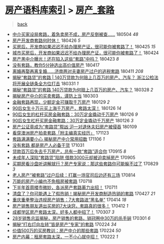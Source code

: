 [房产语料库索引](../../README.md)  > [房产_套路](房产_套路.md)
====
> [back](../README.md)

- [中介买家设局套路，着急卖房不成，房产反倒被查……](http://jkwz.applinzi.com/ittc/7099203179302618119.html#%E4%B8%AD%E4%BB%8B%E4%B9%B0%E5%AE%B6%E8%AE%BE%E5%B1%80%E5%A5%97%E8%B7%AF%EF%BC%8C%E7%9D%80%E6%80%A5%E5%8D%96%E6%88%BF%E4%B8%8D%E6%88%90%EF%BC%8C%E6%88%BF%E4%BA%A7%E5%8F%8D%E5%80%92%E8%A2%AB%E6%9F%A5%E2%80%A6%E2%80%A6) 180504 *48* 
- [房产开发商套路何时休！](http://jkwz.applinzi.com/ittc/7096425923035530257.html#%E6%88%BF%E4%BA%A7%E5%BC%80%E5%8F%91%E5%95%86%E5%A5%97%E8%B7%AF%E4%BD%95%E6%97%B6%E4%BC%91%EF%BC%81) 180426 *5* 
- [买房后，开发商如果迟迟不给办理房产证，很可能你被套路了！](http://jkwz.applinzi.com/ittc/7095973064208811014.html#%E4%B9%B0%E6%88%BF%E5%90%8E%EF%BC%8C%E5%BC%80%E5%8F%91%E5%95%86%E5%A6%82%E6%9E%9C%E8%BF%9F%E8%BF%9F%E4%B8%8D%E7%BB%99%E5%8A%9E%E7%90%86%E6%88%BF%E4%BA%A7%E8%AF%81%EF%BC%8C%E5%BE%88%E5%8F%AF%E8%83%BD%E4%BD%A0%E8%A2%AB%E5%A5%97%E8%B7%AF%E4%BA%86%EF%BC%81) 180425 *15* 
- [城市买房后，开发商如果迟迟不给办理房产证，很可能你被套路了！](http://jkwz.applinzi.com/ittc/7095684269437617169.html#%E5%9F%8E%E5%B8%82%E4%B9%B0%E6%88%BF%E5%90%8E%EF%BC%8C%E5%BC%80%E5%8F%91%E5%95%86%E5%A6%82%E6%9E%9C%E8%BF%9F%E8%BF%9F%E4%B8%8D%E7%BB%99%E5%8A%9E%E7%90%86%E6%88%BF%E4%BA%A7%E8%AF%81%EF%BC%8C%E5%BE%88%E5%8F%AF%E8%83%BD%E4%BD%A0%E8%A2%AB%E5%A5%97%E8%B7%AF%E4%BA%86%EF%BC%81) 180424  
- [房产黑中介曝光！还在陷入这些“套路”中吗？](http://jkwz.applinzi.com/ittc/7095114472324858897.html#%E6%88%BF%E4%BA%A7%E9%BB%91%E4%B8%AD%E4%BB%8B%E6%9B%9D%E5%85%89%EF%BC%81%E8%BF%98%E5%9C%A8%E9%99%B7%E5%85%A5%E8%BF%99%E4%BA%9B%E2%80%9C%E5%A5%97%E8%B7%AF%E2%80%9D%E4%B8%AD%E5%90%97%EF%BC%9F) 180423 *8* 
- [没有套路，教你5分钟选出高价值房产](http://jkwz.applinzi.com/ittc/7092972765646947344.html#%E6%B2%A1%E6%9C%89%E5%A5%97%E8%B7%AF%EF%BC%8C%E6%95%99%E4%BD%A05%E5%88%86%E9%92%9F%E9%80%89%E5%87%BA%E9%AB%98%E4%BB%B7%E5%80%BC%E6%88%BF%E4%BA%A7) 180417  
- [离婚再娶再离复婚……济南两对夫妻房产过户的逃税套路](http://jkwz.applinzi.com/ittc/7090605949628974087.html#%E7%A6%BB%E5%A9%9A%E5%86%8D%E5%A8%B6%E5%86%8D%E7%A6%BB%E5%A4%8D%E5%A9%9A%E2%80%A6%E2%80%A6%E6%B5%8E%E5%8D%97%E4%B8%A4%E5%AF%B9%E5%A4%AB%E5%A6%BB%E6%88%BF%E4%BA%A7%E8%BF%87%E6%88%B7%E7%9A%84%E9%80%83%E7%A8%8E%E5%A5%97%E8%B7%AF) 180411 *208* 
- [揭秘“套路贷”的套路 | 140万贷款为何赔上几百万的房产、汽车？ 浙江公检法将开展全链条全方位打击](http://jkwz.applinzi.com/ittc/7086741548991775755.html#%E6%8F%AD%E7%A7%98%E2%80%9C%E5%A5%97%E8%B7%AF%E8%B4%B7%E2%80%9D%E7%9A%84%E5%A5%97%E8%B7%AF+%7C+140%E4%B8%87%E8%B4%B7%E6%AC%BE%E4%B8%BA%E4%BD%95%E8%B5%94%E4%B8%8A%E5%87%A0%E7%99%BE%E4%B8%87%E7%9A%84%E6%88%BF%E4%BA%A7%E3%80%81%E6%B1%BD%E8%BD%A6%EF%BC%9F+%E6%B5%99%E6%B1%9F%E5%85%AC%E6%A3%80%E6%B3%95%E5%B0%86%E5%BC%80%E5%B1%95%E5%85%A8%E9%93%BE%E6%9D%A1%E5%85%A8%E6%96%B9%E4%BD%8D%E6%89%93%E5%87%BB) 180331 *1* 
- [揭秘“套路贷”的套路 140万贷款为何赔上几百万的房产、汽车？](http://jkwz.applinzi.com/ittc/7085542169677136902.html#%E6%8F%AD%E7%A7%98%E2%80%9C%E5%A5%97%E8%B7%AF%E8%B4%B7%E2%80%9D%E7%9A%84%E5%A5%97%E8%B7%AF+140%E4%B8%87%E8%B4%B7%E6%AC%BE%E4%B8%BA%E4%BD%95%E8%B5%94%E4%B8%8A%E5%87%A0%E7%99%BE%E4%B8%87%E7%9A%84%E6%88%BF%E4%BA%A7%E3%80%81%E6%B1%BD%E8%BD%A6%EF%BC%9F) 180328 *2* 
- [揭秘房产中介的买卖套路，谨防上当](http://jkwz.applinzi.com/ittc/7076398711519577099.html#%E6%8F%AD%E7%A7%98%E6%88%BF%E4%BA%A7%E4%B8%AD%E4%BB%8B%E7%9A%84%E4%B9%B0%E5%8D%96%E5%A5%97%E8%B7%AF%EF%BC%8C%E8%B0%A8%E9%98%B2%E4%B8%8A%E5%BD%93) 180303  
- [金融套路再现，少额定金可赚取千万房产](http://jkwz.applinzi.com/ittc/7063817279471354886.html#%E9%87%91%E8%9E%8D%E5%A5%97%E8%B7%AF%E5%86%8D%E7%8E%B0%EF%BC%8C%E5%B0%91%E9%A2%9D%E5%AE%9A%E9%87%91%E5%8F%AF%E8%B5%9A%E5%8F%96%E5%8D%83%E4%B8%87%E6%88%BF%E4%BA%A7) 180129 *2* 
- [90后女生十万元买上海千万房产，套路太深！](http://jkwz.applinzi.com/ittc/7062838230884287495.html#90%E5%90%8E%E5%A5%B3%E7%94%9F%E5%8D%81%E4%B8%87%E5%85%83%E4%B9%B0%E4%B8%8A%E6%B5%B7%E5%8D%83%E4%B8%87%E6%88%BF%E4%BA%A7%EF%BC%8C%E5%A5%97%E8%B7%AF%E5%A4%AA%E6%B7%B1%EF%BC%81) 180126 *14* 
- [90后女生的杠杆买房金融套路：30万定金撬动千万房产](http://jkwz.applinzi.com/ittc/7062826778534347787.html#90%E5%90%8E%E5%A5%B3%E7%94%9F%E7%9A%84%E6%9D%A0%E6%9D%86%E4%B9%B0%E6%88%BF%E9%87%91%E8%9E%8D%E5%A5%97%E8%B7%AF%EF%BC%9A30%E4%B8%87%E5%AE%9A%E9%87%91%E6%92%AC%E5%8A%A8%E5%8D%83%E4%B8%87%E6%88%BF%E4%BA%A7) 180126 *9* 
- [90后女生杠杆买房金融套路：30万定金撬动千万房产](http://jkwz.applinzi.com/ittc/7062799357756048401.html#90%E5%90%8E%E5%A5%B3%E7%94%9F%E6%9D%A0%E6%9D%86%E4%B9%B0%E6%88%BF%E9%87%91%E8%9E%8D%E5%A5%97%E8%B7%AF%EF%BC%9A30%E4%B8%87%E5%AE%9A%E9%87%91%E6%92%AC%E5%8A%A8%E5%8D%83%E4%B8%87%E6%88%BF%E4%BA%A7) 180126 *3* 
- [房产公证竟成为“套路贷”帮凶 沪一对退休夫妇房产被侵吞](http://jkwz.applinzi.com/ittc/7056597134361494538.html#%E6%88%BF%E4%BA%A7%E5%85%AC%E8%AF%81%E7%AB%9F%E6%88%90%E4%B8%BA%E2%80%9C%E5%A5%97%E8%B7%AF%E8%B4%B7%E2%80%9D%E5%B8%AE%E5%87%B6+%E6%B2%AA%E4%B8%80%E5%AF%B9%E9%80%80%E4%BC%91%E5%A4%AB%E5%A6%87%E6%88%BF%E4%BA%A7%E8%A2%AB%E4%BE%B5%E5%90%9E) 180109  
- [看穿澳洲房产拍卖套路「附主编真实经历」](http://jkwz.applinzi.com/ittc/7039079211178918929.html#%E7%9C%8B%E7%A9%BF%E6%BE%B3%E6%B4%B2%E6%88%BF%E4%BA%A7%E6%8B%8D%E5%8D%96%E5%A5%97%E8%B7%AF%E3%80%8C%E9%99%84%E4%B8%BB%E7%BC%96%E7%9C%9F%E5%AE%9E%E7%BB%8F%E5%8E%86%E3%80%8D) 171123  
- [套路满满要小心 揭秘房产中介常用招数](http://jkwz.applinzi.com/ittc/7032877927409124369.html#%E5%A5%97%E8%B7%AF%E6%BB%A1%E6%BB%A1%E8%A6%81%E5%B0%8F%E5%BF%83+%E6%8F%AD%E7%A7%98%E6%88%BF%E4%BA%A7%E4%B8%AD%E4%BB%8B%E5%B8%B8%E7%94%A8%E6%8B%9B%E6%95%B0) 171106 *1* 
- [没有套路 都是房产人必备干货](http://jkwz.applinzi.com/ittc/7030598850404942864.html#%E6%B2%A1%E6%9C%89%E5%A5%97%E8%B7%AF+%E9%83%BD%E6%98%AF%E6%88%BF%E4%BA%A7%E4%BA%BA%E5%BF%85%E5%A4%87%E5%B9%B2%E8%B4%A7) 171031  
- [贷款百万后失去千万房产，总有一款“套路”适合你](http://jkwz.applinzi.com/ittc/7013532886475736080.html#%E8%B4%B7%E6%AC%BE%E7%99%BE%E4%B8%87%E5%90%8E%E5%A4%B1%E5%8E%BB%E5%8D%83%E4%B8%87%E6%88%BF%E4%BA%A7%EF%BC%8C%E6%80%BB%E6%9C%89%E4%B8%80%E6%AC%BE%E2%80%9C%E5%A5%97%E8%B7%AF%E2%80%9D%E9%80%82%E5%90%88%E4%BD%A0) 170915 *8* 
- [未成年人深陷“套路贷”陷阱 借款3000元却被迫卖掉房产](http://jkwz.applinzi.com/ittc/7009826214158795793.html#%E6%9C%AA%E6%88%90%E5%B9%B4%E4%BA%BA%E6%B7%B1%E9%99%B7%E2%80%9C%E5%A5%97%E8%B7%AF%E8%B4%B7%E2%80%9D%E9%99%B7%E9%98%B1+%E5%80%9F%E6%AC%BE3000%E5%85%83%E5%8D%B4%E8%A2%AB%E8%BF%AB%E5%8D%96%E6%8E%89%E6%88%BF%E4%BA%A7) 170905  
- [买期房看沙盘听讲解就行？房产专家说：那这些套路你可能躲不过了](http://jkwz.applinzi.com/ittc/7007191159510926353.html#%E4%B9%B0%E6%9C%9F%E6%88%BF%E7%9C%8B%E6%B2%99%E7%9B%98%E5%90%AC%E8%AE%B2%E8%A7%A3%E5%B0%B1%E8%A1%8C%EF%BC%9F%E6%88%BF%E4%BA%A7%E4%B8%93%E5%AE%B6%E8%AF%B4%EF%BC%9A%E9%82%A3%E8%BF%99%E4%BA%9B%E5%A5%97%E8%B7%AF%E4%BD%A0%E5%8F%AF%E8%83%BD%E8%BA%B2%E4%B8%8D%E8%BF%87%E4%BA%86) 170829 *3* 
- [老人房产“被套路”过户后续：打赢一场官司后边还有三场](http://jkwz.applinzi.com/ittc/7001672142209680400.html#%E8%80%81%E4%BA%BA%E6%88%BF%E4%BA%A7%E2%80%9C%E8%A2%AB%E5%A5%97%E8%B7%AF%E2%80%9D%E8%BF%87%E6%88%B7%E5%90%8E%E7%BB%AD%EF%BC%9A%E6%89%93%E8%B5%A2%E4%B8%80%E5%9C%BA%E5%AE%98%E5%8F%B8%E5%90%8E%E8%BE%B9%E8%BF%98%E6%9C%89%E4%B8%89%E5%9C%BA) 170814  
- [万能的房产小编也不免租房被套路](http://jkwz.applinzi.com/ittc/6991670934350856977.html#%E4%B8%87%E8%83%BD%E7%9A%84%E6%88%BF%E4%BA%A7%E5%B0%8F%E7%BC%96%E4%B9%9F%E4%B8%8D%E5%85%8D%E7%A7%9F%E6%88%BF%E8%A2%AB%E5%A5%97%E8%B7%AF) 170718  
- [下半年首周楼市微妙，各派房产套路蓄力出招！](http://jkwz.applinzi.com/ittc/6989047695732638736.html#%E4%B8%8B%E5%8D%8A%E5%B9%B4%E9%A6%96%E5%91%A8%E6%A5%BC%E5%B8%82%E5%BE%AE%E5%A6%99%EF%BC%8C%E5%90%84%E6%B4%BE%E6%88%BF%E4%BA%A7%E5%A5%97%E8%B7%AF%E8%93%84%E5%8A%9B%E5%87%BA%E6%8B%9B%EF%BC%81) 170711  
- [清盘了？你可能遇上了假热销！揭秘房产开发商制造热销的套路](http://jkwz.applinzi.com/ittc/6961261917610968069.html#%E6%B8%85%E7%9B%98%E4%BA%86%EF%BC%9F%E4%BD%A0%E5%8F%AF%E8%83%BD%E9%81%87%E4%B8%8A%E4%BA%86%E5%81%87%E7%83%AD%E9%94%80%EF%BC%81%E6%8F%AD%E7%A7%98%E6%88%BF%E4%BA%A7%E5%BC%80%E5%8F%91%E5%95%86%E5%88%B6%E9%80%A0%E7%83%AD%E9%94%80%E7%9A%84%E5%A5%97%E8%B7%AF) 170427 *21* 
- [重庆重拳整治违规房产销售：7大套路进“黑名单”](http://jkwz.applinzi.com/ittc/6956337088952796164.html#%E9%87%8D%E5%BA%86%E9%87%8D%E6%8B%B3%E6%95%B4%E6%B2%BB%E8%BF%9D%E8%A7%84%E6%88%BF%E4%BA%A7%E9%94%80%E5%94%AE%EF%BC%9A7%E5%A4%A7%E5%A5%97%E8%B7%AF%E8%BF%9B%E2%80%9C%E9%BB%91%E5%90%8D%E5%8D%95%E2%80%9D) 170414 *18* 
- [房产销售朋友道出买房的7大诀窍，套路真的很多！](http://jkwz.applinzi.com/ittc/6955694260216136708.html#%E6%88%BF%E4%BA%A7%E9%94%80%E5%94%AE%E6%9C%8B%E5%8F%8B%E9%81%93%E5%87%BA%E4%B9%B0%E6%88%BF%E7%9A%847%E5%A4%A7%E8%AF%80%E7%AA%8D%EF%BC%8C%E5%A5%97%E8%B7%AF%E7%9C%9F%E7%9A%84%E5%BE%88%E5%A4%9A%EF%BC%81) 170412 *1* 
- [成都学区房产套路太深，好多人都中招了！](http://jkwz.applinzi.com/ittc/6942216240272786437.html#%E6%88%90%E9%83%BD%E5%AD%A6%E5%8C%BA%E6%88%BF%E4%BA%A7%E5%A5%97%E8%B7%AF%E5%A4%AA%E6%B7%B1%EF%BC%8C%E5%A5%BD%E5%A4%9A%E4%BA%BA%E9%83%BD%E4%B8%AD%E6%8B%9B%E4%BA%86%EF%BC%81) 170307 *3* 
- [28岁销售总监揭秘，房产销售的套路，销冠圈中30万的杀手锏](http://jkwz.applinzi.com/ittc/6937032841891415044.html#28%E5%B2%81%E9%94%80%E5%94%AE%E6%80%BB%E7%9B%91%E6%8F%AD%E7%A7%98%EF%BC%8C%E6%88%BF%E4%BA%A7%E9%94%80%E5%94%AE%E7%9A%84%E5%A5%97%E8%B7%AF%EF%BC%8C%E9%94%80%E5%86%A0%E5%9C%88%E4%B8%AD30%E4%B8%87%E7%9A%84%E6%9D%80%E6%89%8B%E9%94%8F) 170301 *6* 
- [揭秘“打右灯向左转”皆是房产“专家”的套路](http://jkwz.applinzi.com/ittc/6938116129741603845.html#%E6%8F%AD%E7%A7%98%E2%80%9C%E6%89%93%E5%8F%B3%E7%81%AF%E5%90%91%E5%B7%A6%E8%BD%AC%E2%80%9D%E7%9A%86%E6%98%AF%E6%88%BF%E4%BA%A7%E2%80%9C%E4%B8%93%E5%AE%B6%E2%80%9D%E7%9A%84%E5%A5%97%E8%B7%AF) 170224 *34* 
- [价值500万的买房教训：房产中介的那些套路](http://jkwz.applinzi.com/ittc/6938101631974638596.html#%E4%BB%B7%E5%80%BC500%E4%B8%87%E7%9A%84%E4%B9%B0%E6%88%BF%E6%95%99%E8%AE%AD%EF%BC%9A%E6%88%BF%E4%BA%A7%E4%B8%AD%E4%BB%8B%E7%9A%84%E9%82%A3%E4%BA%9B%E5%A5%97%E8%B7%AF) 170224 *50* 
- [房产内幕：租房套路太深，一不小心就中招！](http://jkwz.applinzi.com/ittc/6937518032602792965.html#%E6%88%BF%E4%BA%A7%E5%86%85%E5%B9%95%EF%BC%9A%E7%A7%9F%E6%88%BF%E5%A5%97%E8%B7%AF%E5%A4%AA%E6%B7%B1%EF%BC%8C%E4%B8%80%E4%B8%8D%E5%B0%8F%E5%BF%83%E5%B0%B1%E4%B8%AD%E6%8B%9B%EF%BC%81) 170222 *1* 
